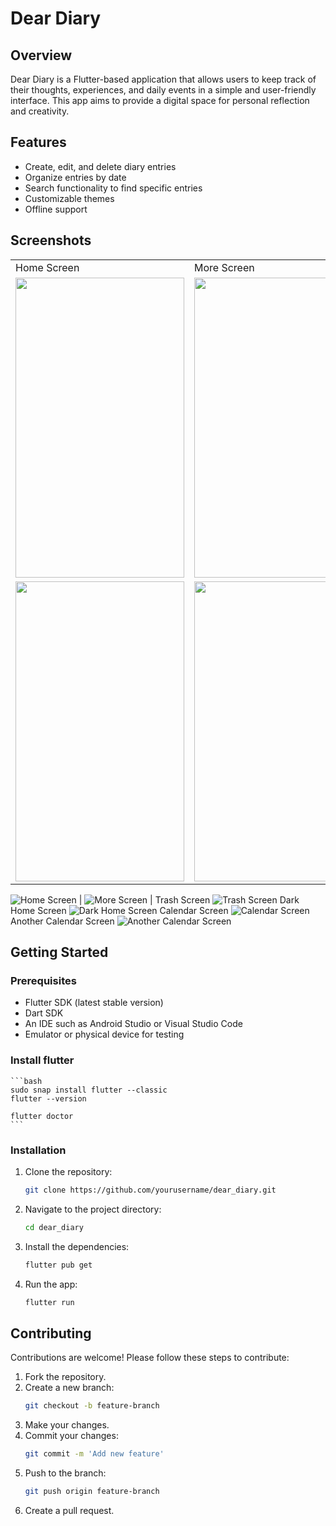 # Dear Diary

## Overview

Dear Diary is a Flutter-based application that allows users to keep track of their thoughts, experiences, and daily events in a simple and user-friendly interface. This app aims to provide a digital space for personal reflection and creativity.

## Features

- Create, edit, and delete diary entries
- Organize entries by date
- Search functionality to find specific entries
- Customizable themes
- Offline support

## Screenshots
<table>
  <tr>
    <td>Home Screen</td>
     <td>More Screen</td>
     <td>Trash Screen</td>
  </tr>
  <tr>
    <td><img src="screenshots/1.jpg" width=270 height=480></td>
    <td><img src="screenshots/2.jpg" width=270 height=480></td>
    <td><img src="screenshots/3.jpg" width=270 height=480></td>
  </tr>
  <tr>
    <td><img src="screenshots/4.jpg" width=270 height=480></td>
    <td><img src="screenshots/5.jpg" width=270 height=480></td>
    <td><img src="screenshots/6.jpg" width=270 height=480></td>
  </tr>
 </table>









![Home Screen](screenshots/1.jpg) | ![More Screen](screenshots/2.jpg) |
Trash Screen
![Trash Screen](screenshots/3.jpg)
Dark Home Screen
![Dark Home Screen](screenshots/4.jpg)
Calendar Screen
![Calendar Screen](screenshots/5.jpg)
Another Calendar Screen
![Another Calendar Screen](screenshots/6.jpg)

## Getting Started

### Prerequisites

- Flutter SDK (latest stable version)
- Dart SDK
- An IDE such as Android Studio or Visual Studio Code
- Emulator or physical device for testing

### Install flutter 
    ```bash
    sudo snap install flutter --classic
    flutter --version
    
    flutter doctor
    ```
### Installation

1. Clone the repository:
    ```bash
    git clone https://github.com/yourusername/dear_diary.git
    ```
2. Navigate to the project directory:
    ```bash
    cd dear_diary
    ```
3. Install the dependencies:
    ```bash
    flutter pub get
    ```
4. Run the app:
    ```bash
    flutter run
    ```

## Contributing

Contributions are welcome! Please follow these steps to contribute:

1. Fork the repository.
2. Create a new branch:
    ```bash
    git checkout -b feature-branch
    ```
3. Make your changes.
4. Commit your changes:
    ```bash
    git commit -m 'Add new feature'
    ```
5. Push to the branch:
    ```bash
    git push origin feature-branch
    ```
6. Create a pull request.
